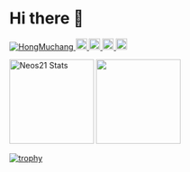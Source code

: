 # Hi there 👋

<p align="left"> 
  <a href="https://github.com/HongMuchang/HongMuchang/">
    <img src="https://komarev.com/ghpvc/?username=HongMuchang" alt="HongMuchang" />
  </a>
  <a href="https://twitter.com/HongMuchan">
    <img height="20" src="https://img.shields.io/twitter/follow/HongMuchang?label=Twitter&logo=twitter&style=flat" />
  </a>
  <a href="https://github.com/HongMuchang">
    <img height="20" src="https://img.shields.io/github/followers/HongMuchang?label=follow&logo=github&style=flat" />
  </a>
  <a href="http://qiita.com/HongMuchang">
    <img height="20" src="https://qiita-badge.apiapi.app/s/HongMuchang/posts.svg" />
  </a>
  <//qiita.com/HongMuchang">
    <img height="20" src="https://qiita-badge.apiapi.app/s/HongMuchang/contributions.svg" />
  </a>
</p>

<p align="left">
  <img height="150px" src="https://github-readme-stats.vercel.app/api?username=HongMuchang&show_icons=true&theme=vue-dark" alt="Neos21 Stats" />
  <img height="150px" src="https://github-readme-stats.vercel.app/api/top-langs/?username=HongMuchang&theme=vue-dark" />
</p>


[![trophy](https://github-profile-trophy.vercel.app/?username=HongMuchang&theme=nord&margin-w=5&margin-h=5)](https://github.com/ryo-ma/github-profile-trophy)
